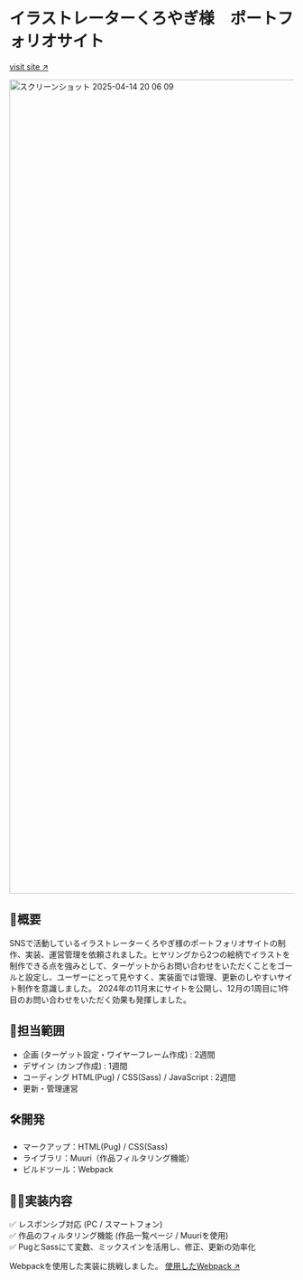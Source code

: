 # イラストレーターくろやぎ様　ポートフォリオサイト

[visit site ↗︎](https://yaginoie.site/)

<img width="1440" alt="スクリーンショット 2025-04-14 20 06 09" src="https://github.com/user-attachments/assets/dcf12d20-8b21-4b2f-8ec1-33eed00e5da2" />


## 📝概要
SNSで活動しているイラストレーターくろやぎ様のポートフォリオサイトの制作、実装、運営管理を依頼されました。ヒヤリングから2つの絵柄でイラストを制作できる点を強みとして、ターゲットからお問い合わせをいただくことをゴールと設定し、ユーザーにとって見やすく、実装面では管理、更新のしやすいサイト制作を意識しました。
2024年の11月末にサイトを公開し、12月の1周目に1件目のお問い合わせをいただく効果も発揮しました。

## 🎨担当範囲
- 企画 (ターゲット設定・ワイヤーフレーム作成) : 2週間
- デザイン (カンプ作成) : 1週間
- コーディング HTML(Pug) / CSS(Sass) / JavaScript : 2週間
- 更新・管理運営

## 🛠️開発
- マークアップ：HTML(Pug) / CSS(Sass)
- ライブラリ：Muuri（作品フィルタリング機能）
- ビルドツール：Webpack

## 👩‍💻実装内容
 ✅ レスポンシブ対応 (PC / スマートフォン)  
 ✅ 作品のフィルタリング機能 (作品一覧ページ / Muuriを使用)  
 ✅ PugとSassにて変数、ミックスインを活用し、修正、更新の効率化

Webpackを使用した実装に挑戦しました。
[使用したWebpack ↗︎](https://github.com/yohak/yohak-webpack-boilerplate)
